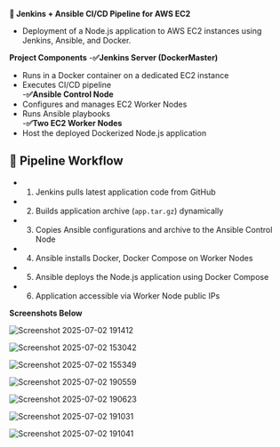 **🚀 Jenkins + Ansible CI/CD Pipeline for AWS EC2**
- Deployment of a Node.js application to AWS EC2 instances using Jenkins, Ansible, and Docker.

**Project Components**
-**✅Jenkins Server (DockerMaster)**  
- Runs in a Docker container on a dedicated EC2 instance  
- Executes CI/CD pipeline  
-**✅Ansible Control Node**  
- Configures and manages EC2 Worker Nodes  
- Runs Ansible playbooks  
-**✅Two EC2 Worker Nodes**  
- Host the deployed Dockerized Node.js application


## 🔧 **Pipeline Workflow**
- 1. Jenkins pulls latest application code from GitHub  
- 2. Builds application archive (`app.tar.gz`) dynamically  
- 3. Copies Ansible configurations and archive to the Ansible Control Node  
- 4. Ansible installs Docker, Docker Compose on Worker Nodes  
- 5. Ansible deploys the Node.js application using Docker Compose  
- 6. Application accessible via Worker Node public IPs

 **Screenshots Below**

![Screenshot 2025-07-02 191412](https://github.com/user-attachments/assets/584238cf-ec9c-40a9-a117-ddbdb62a13d1)

![Screenshot 2025-07-02 153042](https://github.com/user-attachments/assets/df781cda-6192-4c99-bfb1-6b24ba0e4b79)

![Screenshot 2025-07-02 155349](https://github.com/user-attachments/assets/ead2e4ad-3d87-46c5-9a39-b8c8ee7ae229)

![Screenshot 2025-07-02 190559](https://github.com/user-attachments/assets/9549ea7f-a847-4e74-8091-212570fbffeb)

![Screenshot 2025-07-02 190623](https://github.com/user-attachments/assets/078233a0-4d51-4046-ae62-f0e9e9835725)

![Screenshot 2025-07-02 191031](https://github.com/user-attachments/assets/ca142400-5c21-4a1c-89bd-fd0487b99230)

![Screenshot 2025-07-02 191041](https://github.com/user-attachments/assets/a97ca6f2-60d0-4963-834e-d2c347e44056)







